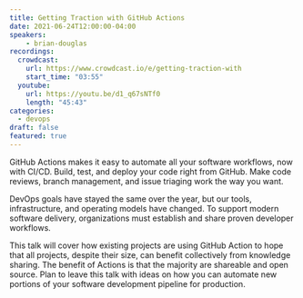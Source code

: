 ```yaml
---
title: Getting Traction with GitHub Actions
date: 2021-06-24T12:00:00-04:00
speakers:
    - brian-douglas
recordings:
  crowdcast:
    url: https://www.crowdcast.io/e/getting-traction-with
    start_time: "03:55"
  youtube:
    url: https://youtu.be/d1_q67sNTf0
    length: "45:43"
categories:
  - devops
draft: false
featured: true
---
```


GitHub Actions makes it easy to automate all your software workflows, now with CI/CD. Build, test, and deploy your code right from GitHub. Make code reviews, branch management, and issue triaging work the way you want.

DevOps goals have stayed the same over the year, but our tools, infrastructure, and operating models have changed. To support modern software delivery, organizations must establish and share proven developer workflows.

This talk will cover how existing projects are using GitHub Action to hope that all projects, despite their size, can benefit collectively from knowledge sharing. The benefit of Actions is that the majority are shareable and open source. Plan to leave this talk with ideas on how you can automate new portions of your software development pipeline for production.
